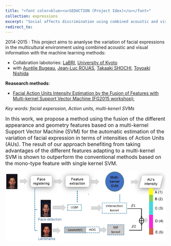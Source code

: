 ```yaml
---
title: "<font color=blue><u>SEDUCTION (Project Idex)</u></font>"
collection: expressions
excerpt: "Social affects discrimination using combined acoustic and visual information in the multicultural environment (Japanese/French)."
redirect_to: 
---
```


2014-2015 : This project aims to ananlyse the variation of facial expressions in the multicultural environment using combined acoustic and visual information with the machine learning methods:

- Collabration labotories: [LaBRI](https://www.labri.fr/), [University of Kyoto](https://www.kyoto-u.ac.jp/en)
- with [Aurélie Bugeau](https://www.labri.fr/perso/bugeau/), [Jean-Luc ROUAS](https://scholar.google.fr/citations?user=aWKht5IAAAAJ&hl=fr), [Takaaki SHOCHI](https://erssab.u-bordeaux-montaigne.fr/membres/titulaires/9-shochi-takaaki), [Toyoaki Nishida](https://sites.google.com/view/toyoakinishida/home)

**Reasearch methods**: 

- [Facial Action Units Intensity Estimation by the Fusion of Features with Multi-kernel Support Vector Machine (FG2015 workshop):](https://hal.archives-ouvertes.fr/hal-01126775/file/Using%20the%20Fusion%20of%20differernt%20features%20for%20Facial%20Action%20Unit%20Intensity%20Predictioin%20by%20the%20fusion%20of%20by%20Multikernel%20SVM_cameraready.pdf)

*Key words: facial experssion, Action units, multi-kenerl SVMs*

<font size=3>In this work, we propose a method using the fusion of the different appearance and geometry features based on a multi-kernel Support Vector Machine (SVM) for the automatic estimation of the variation of facial expression in terms of intensities of Action Units (AUs). The result of our approach benefiting from taking advantages of the different features adapting to a multi-kernel SVM is shown to outperform the conventional methods based on the mono-type feature with single kernel SVM.</font>

![avatar](/images/SVM.jpg)
